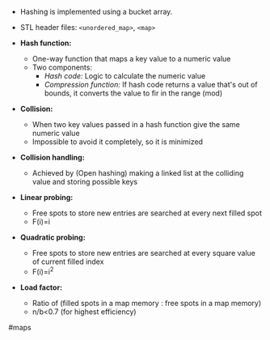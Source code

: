 - Hashing is implemented using a bucket array.
- STL header files: `<unordered_map>`, `<map>`
- **Hash function:**
	- One-way function that maps a key value to a numeric value
	- Two components:
		- *Hash code:* Logic to calculate the numeric value
		- *Compression function:* If hash code returns a value that's out of bounds, it converts the value to fir in the range (mod)

- **Collision:**
	- When two key values passed in a hash function give the same numeric value
	- Impossible to avoid it completely, so it is minimized

- **Collision handling:**
	- Achieved by (Open hashing) making a linked list at the colliding value and storing possible keys

- **Linear probing:**
	- Free spots to store new entries are searched at every next filled spot
	- F(i)=i

- **Quadratic probing:**
	- Free spots to store new entries are searched at every square value of current filled index
	- F(i)=i<sup>2</sup>

- **Load factor:**
	- Ratio of (filled spots in a map memory : free spots in a map memory)
	- n/b<0.7 (for highest efficiency)

#maps